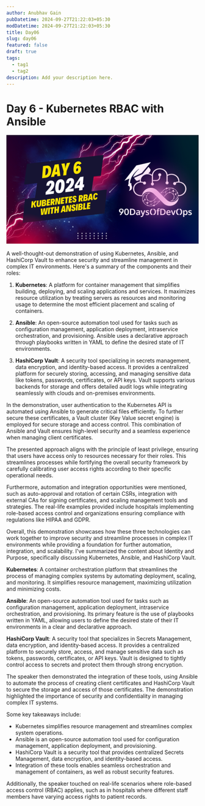 ```yaml
---
author: Anubhav Gain
pubDatetime: 2024-09-27T21:22:03+05:30
modDatetime: 2024-09-27T21:22:03+05:30
title: Day06
slug: day06
featured: false
draft: true
tags:
  - tag1
  - tag2
description: Add your description here.
---
```


# Day 6 - Kubernetes RBAC with Ansible

[![Watch the video](thumbnails/day6.png)](https://www.youtube.com/watch?v=7m-79KI3xhY)

A well-thought-out demonstration of using Kubernetes, Ansible, and HashiCorp Vault to enhance security and streamline management in complex IT environments. Here's a summary of the components and their roles:

1. **Kubernetes**: A platform for container management that simplifies building, deploying, and scaling applications and services. It maximizes resource utilization by treating servers as resources and monitoring usage to determine the most efficient placement and scaling of containers.

2. **Ansible**: An open-source automation tool used for tasks such as configuration management, application deployment, intraservice orchestration, and provisioning. Ansible uses a declarative approach through playbooks written in YAML to define the desired state of IT environments.

3. **HashiCorp Vault**: A security tool specializing in secrets management, data encryption, and identity-based access. It provides a centralized platform for securely storing, accessing, and managing sensitive data like tokens, passwords, certificates, or API keys. Vault supports various backends for storage and offers detailed audit logs while integrating seamlessly with clouds and on-premises environments.

In the demonstration, user authentication to the Kubernetes API is automated using Ansible to generate critical files efficiently. To further secure these certificates, a Vault cluster (Key Value secret engine) is employed for secure storage and access control. This combination of Ansible and Vault ensures high-level security and a seamless experience when managing client certificates.

The presented approach aligns with the principle of least privilege, ensuring that users have access only to resources necessary for their roles. This streamlines processes while fortifying the overall security framework by carefully calibrating user access rights according to their specific operational needs.

Furthermore, automation and integration opportunities were mentioned, such as auto-approval and rotation of certain CSRs, integration with external CAs for signing certificates, and scaling management tools and strategies. The real-life examples provided include hospitals implementing role-based access control and organizations ensuring compliance with regulations like HIPAA and GDPR.

Overall, this demonstration showcases how these three technologies can work together to improve security and streamline processes in complex IT environments while providing a foundation for further automation, integration, and scalability.
I've summarized the content about Identity and Purpose, specifically discussing Kubernetes, Ansible, and HashiCorp Vault.

**Kubernetes**: A container orchestration platform that streamlines the process of managing complex systems by automating deployment, scaling, and monitoring. It simplifies resource management, maximizing utilization and minimizing costs.

**Ansible**: An open-source automation tool used for tasks such as configuration management, application deployment, intraservice orchestration, and provisioning. Its primary feature is the use of playbooks written in YAML, allowing users to define the desired state of their IT environments in a clear and declarative approach.

**HashiCorp Vault**: A security tool that specializes in Secrets Management, data encryption, and identity-based access. It provides a centralized platform to securely store, access, and manage sensitive data such as tokens, passwords, certificates, or API keys. Vault is designed to tightly control access to secrets and protect them through strong encryption.

The speaker then demonstrated the integration of these tools, using Ansible to automate the process of creating client certificates and HashiCorp Vault to secure the storage and access of those certificates. The demonstration highlighted the importance of security and confidentiality in managing complex IT systems.

Some key takeaways include:

- Kubernetes simplifies resource management and streamlines complex system operations.
- Ansible is an open-source automation tool used for configuration management, application deployment, and provisioning.
- HashiCorp Vault is a security tool that provides centralized Secrets Management, data encryption, and identity-based access.
- Integration of these tools enables seamless orchestration and management of containers, as well as robust security features.

Additionally, the speaker touched on real-life scenarios where role-based access control (RBAC) applies, such as in hospitals where different staff members have varying access rights to patient records.
